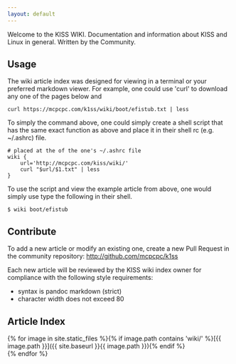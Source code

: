 ```yaml
---
layout: default
---
```


Welcome to the KISS WIKI. Documentation and information about KISS and Linux in 
general. Written by the Community.

## Usage

The wiki article index was designed for viewing in a terminal or your preferred
markdown viewer. For example, one could use 'curl' to download any one of the
pages below and 

    curl https://mcpcpc.com/k1ss/wiki/boot/efistub.txt | less

To simply the command above, one could simply create a shell script that has the
same exact function as above and place it in their shell rc (e.g. ~/.ashrc) file.

    # placed at the of the one's ~/.ashrc file
    wiki {
        url='http://mcpcpc.com/kiss/wiki/'
        curl "$url/$1.txt" | less
    }

To use the script and view the example article from above, one would simply use
type the following in their shell.

    $ wiki boot/efistub

## Contribute

To add a new article or modify an existing one, create a new Pull Request in
the community repository: http://github.com/mcpcpc/k1ss

Each new article will be reviewed by the KISS wiki index owner for compliance
with the following style requirements:

* syntax is pandoc markdown (strict)
* character width does not exceed 80

## Article Index
{% for image in site.static_files %}{% if image.path contains 'wiki/' %}[{{ image.path }}]({{ site.baseurl }}{{ image.path }}){% endif %}<br>{% endfor %}
